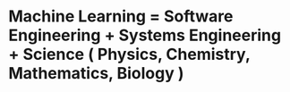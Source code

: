 # Machine Learning = Software Engineering + Systems Engineering + Science ( Physics, Chemistry, Mathematics, Biology )
